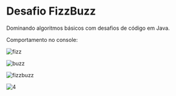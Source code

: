 # Desafio FizzBuzz
Dominando algoritmos básicos com desafios de código em Java.

Comportamento no console: <br>

![fizz](https://user-images.githubusercontent.com/24979432/200583516-f18ce1b1-9951-43ca-a225-eb364f30e211.png)

![buzz](https://user-images.githubusercontent.com/24979432/200583543-73ecdb7c-ddd3-4454-83a0-e742b33b15df.png)

![fizzbuzz](https://user-images.githubusercontent.com/24979432/200583555-974036cc-a78b-416b-90a3-c99305f32c7e.png)

![4](https://user-images.githubusercontent.com/24979432/200583575-7a02bc78-91ce-4b85-a182-d18f2bac5700.png)




